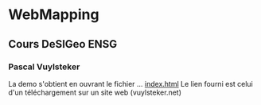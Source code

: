 # WebMapping
## Cours DeSIGeo ENSG
### Pascal Vuylsteker

La demo s'obtient en ouvrant le fichier ...  [index.html](http://www.vuylsteker.net/desigeo/webmapping/)
Le lien fourni est celui d'un téléchargement sur un site web (vuylsteker.net)
